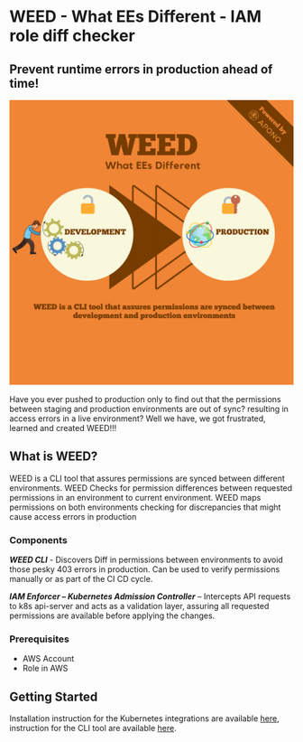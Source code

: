 # WEED - What EEs Different - IAM role diff checker
## Prevent runtime errors in production ahead of time!
![Introduction](.github/assets/intro.png)

Have you ever pushed to production only to find out that the permissions between staging and production environments are out of sync? resulting in access errors in a live environment? 
Well we have, we got frustrated, learned and created WEED!!!

## What is WEED?

WEED is a CLI tool that assures permissions are synced between different environments.
WEED Checks for permission differences between requested permissions in an environment to current environment.
WEED maps permissions on both environments checking for discrepancies that might cause access errors in production

### Components

***WEED CLI***  -
Discovers Diff in permissions between environments to avoid those pesky 403 errors in production.
Can be used to verify permissions manually or as part of the CI CD cycle.

***IAM Enforcer – Kubernetes Admission Controller*** –
Intercepts API requests to k8s api-server and acts as a validation layer, assuring all requested permissions are available before applying the changes.

### Prerequisites

- AWS Account
- Role in AWS

## Getting Started
Installation instruction for the Kubernetes integrations are available [here](docs/k8s-integration.md), instruction for the CLI tool are available [here](docs/cli.md).
